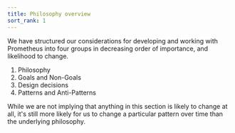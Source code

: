 ```yaml
---
title: Philosophy overview
sort_rank: 1
---
```


We have structured our considerations for developing and working with Prometheus
into four groups in decreasing order of importance, and likelihood to change.

1. Philosophy
2. Goals and Non-Goals
3. Design decisions
4. Patterns and Anti-Patterns

While we are not implying that anything in this section is likely to change at
all, it's still more likely for us to change a particular pattern over time than
the underlying philosophy.
